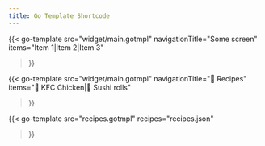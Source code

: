 ```yaml
---
title: Go Template Shortcode
---
```


{{< go-template
    src="widget/main.gotmpl"
    navigationTitle="Some screen"
    items="Item 1|Item 2|Item 3"
>}}

{{< go-template
    src="widget/main.gotmpl"
    navigationTitle="🍔 Recipes"
    items="🍗 KFC Chicken|🍣 Sushi rolls"
>}}

{{< go-template
    src="recipes.gotmpl"
    recipes="recipes.json"
>}}

